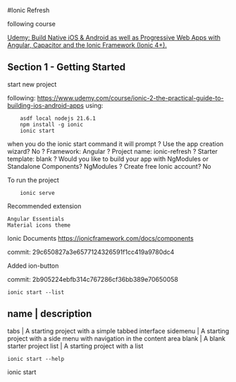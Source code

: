 #Ionic Refresh

following course

[
    Udemy: Build Native iOS & Android as well as Progressive Web
    Apps with Angular, Capacitor and the Ionic Framework (Ionic
    4+).
](https://www.udemy.com/course/ionic-2-the-practical-guide-to-building-ios-android-apps)

## Section 1 - Getting Started

start new project

following:
  https://www.udemy.com/course/ionic-2-the-practical-guide-to-building-ios-android-apps
using:
```
    asdf local nodejs 21.6.1
    npm install -g ionic
    ionic start
```
when you do the ionic start command it will prompt
    ? Use the app creation wizard? No
    ? Framework: Angular
    ? Project name: ionic-refresh
    ? Starter template: blank
    ? Would you like to build your app with NgModules or Standalone Components? NgModules
    ? Create free Ionic account? No

To run the project
```
    ionic serve

```
Recommended extension

    Angular Essentials
    Material icons theme

Ionic Documents
    https://ionicframework.com/docs/components

commit: 29c650827a3e6577124326591f1cc419a9780dc4

Added ion-button

commit: 2b905224ebfb314c767286cf36bb389e70650058

```
ionic start --list
```

name     | description
-------------------------------------------------------------
tabs     | A starting project with a simple tabbed interface
sidemenu | A starting project with a side menu with navigation in the content area
blank    | A blank starter project
list     | A starting project with a list

```
ionic start --help
```

ionic start <name> <template> [options]

Inputs:

    name ............................ The name of your new project (e.g. myApp,
                                      "My App")
    template ........................ The starter template to use (e.g. blank,
                                      tabs; use --list to see all)

Options:

    --list, -l ...................... List available starter templates
    --type=<type> ................... Type of project to start (e.g. vue,
                                      angular, angular-standalone, react)
    --cordova ....................... (deprecated) Include Cordova integration
    --capacitor ..................... Include Capacitor integration
    --id=<id> ....................... Specify an Ionic App ID to link

Advanced Options:

    --no-deps ....................... Do not install npm/yarn dependencies
    --no-git ........................ Do not initialize a git repo
    --link .......................... Connect your new app to Ionic
    --project-id=<slug> ............. Specify a slug for your app (used for the
                                      directory name and package name)
    --package-id=<id> ............... Specify the bundle ID/application ID for
                                      your app (reverse-DNS notation)

Other useful commands
```
    ionic start
    ionic start --list
    ionic start myApp
    ionic start myApp blank
    ionic start myApp tabs --capacitor
    ionic start myApp list --type=vue
    ionic start "My App" blank
    ionic start "Conference App" \
            https://github.com/ionic-team/ionic-conference-app
```

## Section 2 - Angular Refresher
ng new for angular refresher

```
    npm install -g @angular/cli
    ng new chapter-2-ng-refresher
    cd chapter-2-ng-refresher
```

Run and build

```
    ng serve
    ng build
```

---
Add a component

```
    ng generate component persons
    or
    ng g c persons
```
Also deleted the generic cruft from app.component.html


## Section 3 - Ionic Component Basics

## Section 4 - Angular + Ionic

## Section 5 - Building Native Apps with Capacitor

## Section 6 - Debugging

## Section 7 - Navigation & Routing in Ionic Apps

## Section 8 - Ionic Component Overview

## Section 9 - Styling & Theming Ionic Apps

## Section 10 - Handling User Input

## Section 11 - Managing State

## Section 12 - Sending Http Requests

## Section 13 - Adding Google Maps

## Section 14 - Using Native Device Features

_Camera & ..._

## Section 15 - Adding Authentication

## Section 16 - Publishing the Apps

## Section 17 - Roundup

## Section 18 - Bonus Content
